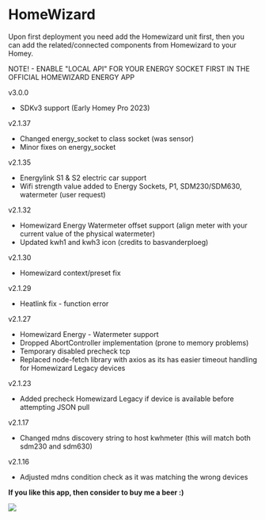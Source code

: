 # HomeWizard

Upon first deployment you need add the Homewizard unit first, then you can add the related/connected components from Homewizard to your Homey.

NOTE! - ENABLE "LOCAL API" FOR YOUR ENERGY SOCKET FIRST IN THE OFFICIAL HOMEWIZARD ENERGY APP

v3.0.0
* SDKv3 support (Early Homey Pro 2023)

v2.1.37
* Changed energy_socket to class socket (was sensor)
* Minor fixes on energy_socket

v2.1.35
* Energylink S1 & S2 electric car support
* Wifi strength value added to Energy Sockets, P1, SDM230/SDM630, watermeter (user request)


v2.1.32
* Homewizard Energy Watermeter offset support (align meter with your current value of the physical watermeter)
* Updated kwh1 and kwh3 icon (credits to basvanderploeg)

v2.1.30
* Homewizard context/preset fix

v2.1.29
* Heatlink fix - function error

v2.1.27
* Homewizard Energy - Watermeter support
* Dropped AbortController implementation (prone to memory problems)
* Temporary disabled precheck tcp
* Replaced node-fetch library with axios as its has easier timeout handling for Homewizard Legacy devices

v2.1.23
* Added precheck Homewizard Legacy if device is available before attempting JSON pull

v2.1.17
* Changed mdns discovery string to host kwhmeter (this will match both sdm230 and sdm630)

v2.1.16
* Adjusted mdns condition check as it was matching the wrong devices


**If you like this app, then consider to buy me a beer :)**

[![](https://www.paypalobjects.com/en_US/i/btn/btn_donateCC_LG.gif)](https://www.paypal.com/paypalme2/jtebbens)
